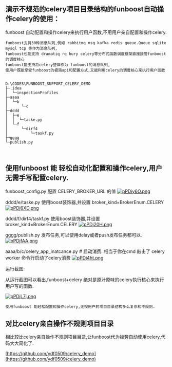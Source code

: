 ## 演示不规范的celery项目目录结构的funboost自动操作celery的使用：

funboost 自动配置和操作celery来执行用户函数,不用用户亲自配置和操作celery.

```
funboost支持30种消息队列,例如 rabbitmq nsq kafka redis queue.Queue sqlite mysql tcp 等作为消息队列,
funboost也能支持 dramatiq rq hury celery等分布式函数调度框架直接接管funboost的调度核心
funboost能支持将celery整体作为 funboost的消息队列,
使用户既能享受funboost的极简api和配置方式,又能利用celery的调度核心来执行用户函数
```

```

D:\CODES\FUNBOOST_SUPPORT_CELERY_DEMO
├─.idea
│  └─inspectionProfiles
├─aaaa
│  └─b
│      └─c
├─dddd
│  ├─e
│  │  └─taske.py
│  └─f
│      └─dirf4
│          └─taskf.py
├─gggg
└─publish.py

        
```

## 使用funboost 能 轻松自动化配置和操作celery,用户无需手写配置celery.

funboost_config.py  配置 CELERY_BROKER_URL 的值
[![pPDjy6O.png](https://s1.ax1x.com/2023/09/04/pPDjy6O.png)](https://imgse.com/i/pPDjy6O)

dddd/e/taske.py 使用boost装饰器,并设置 broker_kind=BrokerEnum.CELERY
[![pPDj6XD.png](https://s1.ax1x.com/2023/09/04/pPDj6XD.png)](https://imgse.com/i/pPDj6XD)

dddd/f/dirf4/taskf.py 使用boost装饰器,并设置 broker_kind=BrokerEnum.CELERY
[![pPDj20H.png](https://s1.ax1x.com/2023/09/04/pPDj20H.png)](https://imgse.com/i/pPDj20H)


gggg/publish.py  发布任务,可以使用delay或者push发布任务都可以.
[![pPDjfAA.png](https://s1.ax1x.com/2023/09/04/pPDjfAA.png)](https://imgse.com/i/pPDjfAA)


aaaa/b/c/celery_app_inatcance.py  # 启动消费. 相当于你在cmd 敲击了 celery worker 命令行启动了celery消费
[![pPDj4ht.png](https://s1.ax1x.com/2023/09/04/pPDj4ht.png)](https://imgse.com/i/pPDj4ht)


运行截图:

从运行截图可以看出,funboost+celery 绝对是原汁原味的celery执行核心来执行用户写的函数.

[![pPDjL7j.png](https://s1.ax1x.com/2023/09/04/pPDjL7j.png)](https://imgse.com/i/pPDjL7j)


```
使用funboost 能轻松配置和操作celery,无视用户的项目目录结构多么复杂和不规则.
```

## 对比celery亲自操作不规则项目目录

相比较比celery亲自操作不规则项目目录,让funboost代为操劳自动使用celery,代码大大简化了.

[https://github.com/ydf0509/celery_demo](https://github.com/ydf0509/celery_demo)







